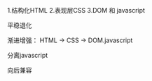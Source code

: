 1.结构化HTML
2.表现层CSS
3.DOM 和 javascript

平稳退化

渐进增强： HTML -> CSS -> DOM.javascript

分离javascript

向后兼容
